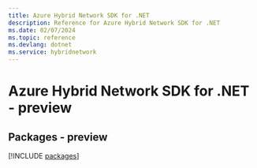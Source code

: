 ```yaml
---
title: Azure Hybrid Network SDK for .NET
description: Reference for Azure Hybrid Network SDK for .NET
ms.date: 02/07/2024
ms.topic: reference
ms.devlang: dotnet
ms.service: hybridnetwork
---
```

# Azure Hybrid Network SDK for .NET - preview
## Packages - preview
[!INCLUDE [packages](hybrid-network-index.md)]
